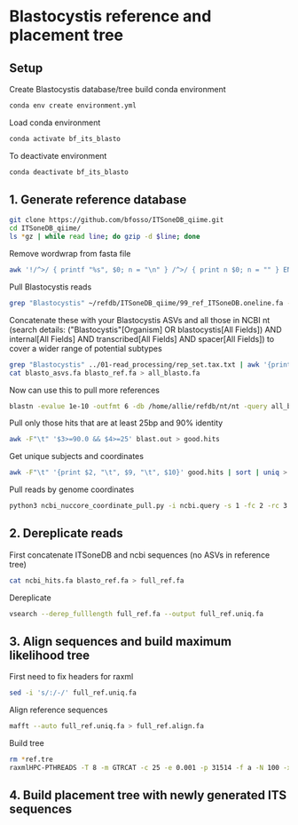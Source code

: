 # Blastocystis reference and placement tree

## Setup

Create Blastocystis database/tree build conda environment

```bash
conda env create environment.yml
```

Load conda environment

```bash
conda activate bf_its_blasto
```

To deactivate environment

```bash
conda deactivate bf_its_blasto
```

## 1. Generate reference database

```bash
git clone https://github.com/bfosso/ITSoneDB_qiime.git
cd ITSoneDB_qiime/
ls *gz | while read line; do gzip -d $line; done
```

Remove wordwrap from fasta file

```bash
awk '!/^>/ { printf "%s", $0; n = "\n" } /^>/ { print n $0; n = "" } END { printf "%s", n } ' 99_ref_ITSoneDB.fa > 99_ref_ITSoneDB.oneline.fa
```

Pull Blastocystis reads 

```bash
grep "Blastocystis" ~/refdb/ITSoneDB_qiime/99_ref_ITSoneDB.oneline.fa -A 1 | sed 's/--//' > blasto_ref.fa
```

Concatenate these with your Blastocystis ASVs and all those in NCBI nt (search details: ("Blastocystis"[Organism] OR blastocystis[All Fields]) AND internal[All Fields] AND transcribed[All Fields] AND spacer[All Fields]) to cover a wider range of potential subtypes

```bash
grep "Blastocystis" ../01-read_processing/rep_set.tax.txt | awk '{print $1}' | while read line; do grep -w $line ../01-read_processing/rep_set.fa -A 1 ; done > blasto_asvs.fa
cat blasto_asvs.fa blasto_ref.fa > all_blasto.fa
```

Now can use this to pull more references 

```bash
blastn -evalue 1e-10 -outfmt 6 -db /home/allie/refdb/nt/nt -query all_blasto.fa -out blast.out
```

Pull only those hits that are at least 25bp and 90% identity

```bash
awk -F"\t" '$3>=90.0 && $4>=25' blast.out > good.hits
```

Get unique subjects and coordinates 

```bash
awk -F"\t" '{print $2, "\t", $9, "\t", $10}' good.hits | sort | uniq > ncbi.query
```

Pull reads by genome coordinates

```bash
python3 ncbi_nuccore_coordinate_pull.py -i ncbi.query -s 1 -fc 2 -rc 3 > ncbi_hits.fa 
```

## 2. Dereplicate reads

First concatenate ITSoneDB and ncbi sequences (no ASVs in reference tree)

```bash
cat ncbi_hits.fa blasto_ref.fa > full_ref.fa
```

Dereplicate

```bash
vsearch --derep_fulllength full_ref.fa --output full_ref.uniq.fa 
```

## 3. Align sequences and build maximum likelihood tree

First need to fix headers for raxml

```bash
sed -i 's/:/-/' full_ref.uniq.fa
```

Align reference sequences

```bash
mafft --auto full_ref.uniq.fa > full_ref.align.fa
```

Build tree

```bash
rm *ref.tre
raxmlHPC-PTHREADS -T 8 -m GTRCAT -c 25 -e 0.001 -p 31514 -f a -N 100 -x 02938 -n ref.tre -s full_ref.align.fa
```

## 4. Build placement tree with newly generated ITS sequences 

